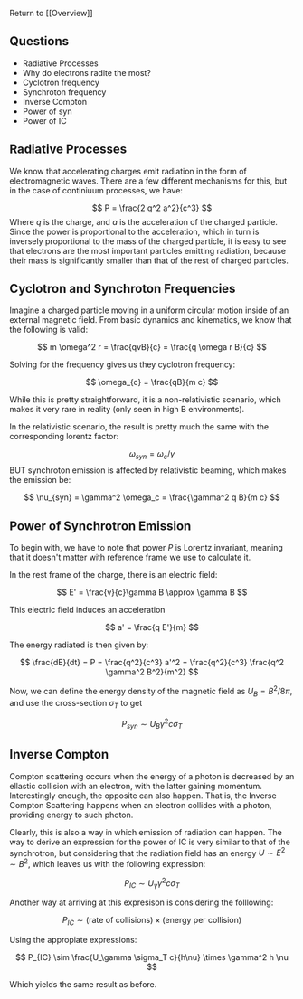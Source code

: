 Return to [[Overview]]

## Questions

- Radiative Processes
- Why do electrons radite the most?
- Cyclotron frequency
- Synchroton frequency
- Inverse Compton
- Power of syn
- Power of IC

## Radiative Processes

We know that accelerating charges emit radiation in the form of electromagnetic waves. There are a few different mechanisms for this, but in the case of continiuum processes, we have:

$$
P = \frac{2 q^2 a^2}{c^3}
$$
Where $q$ is the charge, and $a$ is the acceleration of the charged particle. Since the power is proportional to the acceleration, which in turn is inversely proportional to the mass of the charged particle, it is easy to see that electrons are the most important particles emitting radiation, because their mass is significantly smaller than that of the rest of charged particles.

## Cyclotron  and Synchroton Frequencies

Imagine a charged particle moving in a uniform circular motion inside of an external magnetic field. From basic dynamics and kinematics, we know that the following is valid:

$$
m \omega^2 r = \frac{qvB}{c} = \frac{q \omega r B}{c}
$$

Solving for the frequency gives us they cyclotron frequency:

$$
\omega_{c} = \frac{qB}{m c}
$$

While this is pretty straightforward, it is a non-relativistic scenario, which makes it very rare in reality (only seen in high B environments). 

In the relativistic scenario, the result is pretty much the same with the corresponding lorentz factor:

$$
\omega_{syn} = \omega_c / \gamma
$$
BUT synchroton emission is affected by relativistic beaming, which makes the emission be:

$$
\nu_{syn} = \gamma^2 \omega_c = \frac{\gamma^2 q B}{m c}
$$

## Power of Synchrotron Emission

To begin with, we have to note that power $P$ is Lorentz invariant, meaning that it doesn't matter with reference frame we use to calculate it. 

In the rest frame of the charge, there is an electric field:

$$
E' = \frac{v}{c}\gamma B \approx \gamma B
$$

This electric field induces an acceleration

$$
a' = \frac{q E'}{m}
$$

The energy radiated is then given by:

$$
\frac{dE}{dt} = P = \frac{q^2}{c^3} a'^2 = \frac{q^2}{c^3} \frac{q^2 \gamma^2 B^2}{m^2} 
$$

Now, we can define the energy density of the magnetic field as $U_B = B^2/8\pi$, and use the cross-section $\sigma_T$ to get

$$
P_{syn} \sim U_B \gamma^2 c \sigma_T
$$

## Inverse Compton 

Compton scattering occurs when the energy of a photon is decreased by an ellastic collision with an electron, with the latter gaining momentum. Interestingly enough, the opposite can also happen. That is, the Inverse Compton Scattering happens when an electron collides with a photon, providing energy to such photon. 

Clearly, this is also a way in which emission of radiation can happen. The way to derive an expression for the power of IC is very similar to that of the synchrotron, but considering that the radiation field has an energy $U \sim E^2 \sim B^2$, which leaves us with the following expression:

$$
P_{IC} \sim U_\gamma \gamma^2 c \sigma_T
$$

Another way at arriving at this expresison is considering the folllowing:

$$
P_{IC} \sim (\text{rate of collisions}) \times (\text{energy per collision})
$$

Using the appropiate expressions:

$$
P_{IC} \sim \frac{U_\gamma \sigma_T c}{h\nu} \times \gamma^2 h \nu
$$

Which yields the same result as before.